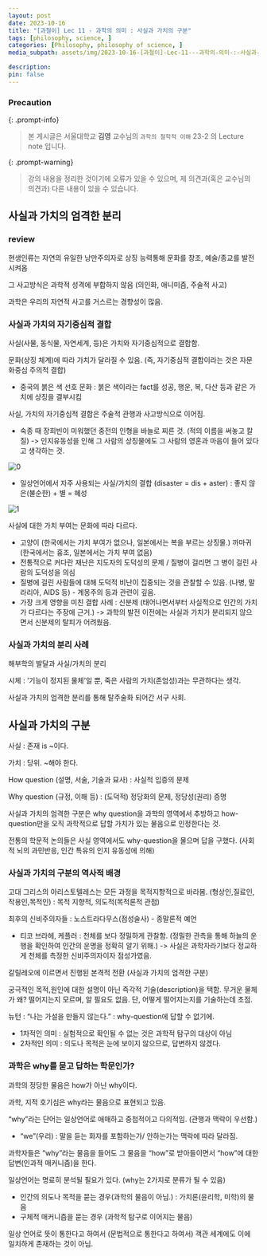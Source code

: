 ```yaml
---
layout: post
date: 2023-10-16
title: "[과철이] Lec 11 - 과학의 의미 : 사실과 가치의 구분"
tags: [philosophy, science, ]
categories: [Philosophy, philosophy of science, ]
media_subpath: assets/img/2023-10-16-[과철이]-Lec-11---과학의-의미-:-사실과-가치의-구분.md

description:  
pin: false
---
```



### Precaution


{: .prompt-info}


> 본 게시글은 서울대학교 **김영** 교수님의 `과학의 철학적 이해` 23-2 의 Lecture note 입니다. 


{: .prompt-warning}


> 강의 내용을 정리한 것이기에 오류가 있을 수 있으며, 제 의견과(혹은 교수님의 의견과) 다른 내용이 있을 수 있습니다.


## 사실과 가치의 엄격한 분리


### review


현생인류는 자연의 유일한 낭만주의자로 상징 능력통해 문화를 창조, 예술/종교를 발전시켜옴


그 사고방식은 과학적 성격에 부합하지 않음 (의인화, 애니미즘, 주술적 사고)


과학은 우리의 자연적 사고를 거스르는 경향성이 많음.


### 사실과 가치의 자기중심적 결합


사실(사물, 동식물, 자연세계, 등)은 가치와 자기중심적으로 결합함.


문화(상징 체계)에 따라 가치가 달라질 수 있음. (즉, 자기중심적 결합이라는 것은 자문화중심 주의적 결합)

- 중국의 붉은 색 선호 문화 : 붉은 색이라는 fact를 성공, 행운, 복, 다산 등과 같은 가치에 상징을 결부시킴

사실, 가치의 자기중심적 결합은 주술적 관행과 사고방식으로 이어짐.

- 숙종 때 장희빈이 미워했던 중전의 인형을 바늘로 찌른 것. (적의 이름을 써놓고 칼질) -> 인지유동성을 인해 그 사람의 상징물에도 그 사람의 영혼과 마음이 들어 있다고 생각하는 것.

![0](/0.png)

- 일상언어에서 자주 사용되는 사실/가치의 결합 (disaster = dis + aster) : 좋지 않은(불순한) + 별 = 혜성

![1](/1.png)


사실에 대한 가치 부여는 문화에 따라 다르다.

- 고양이 (한국에서는 가치 부여가 없으나, 일본에서는 복을 부르는 상징물.) 까마귀 (한국에서는 흉조, 일본에서는 가치 부여 없음)
- 전통적으로 커다란 재난은 지도자의 도덕성의 문제 / 질병이 걸리면 그 병이 걸린 사람의 도덕성을 의심
- 질병에 걸린 사람들에 대해 도덕적 비난이 집중되는 것을 관찰할 수 있음. (나병, 말라리아, AIDS 등) - 계몽주의 등과 관련이 깊음.
- 가장 크게 영향을 미친 결합 사례 : 신분제 (태어나면서부터 사실적으로 인간의 가치가 다르다는 주장에 근거.) -> 과학의 발전 이전에는 사실과 가치가 분리되지 않으면서 신분제의 탈피가 어려웠음.

### 사실과 가치의 분리 사례


해부학의 발달과 사실/가치의 분리


시체 : ’기능이 정지된 물체’일 뿐, 죽은 사람의 가치(존엄성)과는 무관하다는 생각.


사실과 가치의 엄격한 분리를 통해 탈주술화 되어간 서구 사회.


## 사실과 가치의 구분


사실 : 존재 is ~이다.


가치 : 당위. ~해야 한다.


How question (설명, 서술, 기술과 묘사) : 사실적 입증의 문제


Why question (규정, 이해 등) : (도덕적) 정당화의 문제, 정당성(권리) 증명


사실과 가치의 엄격한 구분은 why question을 과학의 영역에서 추방하고 how-question만을 오직 과학적으로 답할 가치가 있는 물음으로 인정한다는 것.


전통의 학문적 논의들은 사실 영역에서도 why-question을 물으며 답을 구했다. (사회적 뇌의 과민반응, 인간 특유의 인지 유동성에 의해)


### 사실과 가치의 구분의 역사적 배경


고대 그리스의 아리스토텔레스는 모든 과정을 목적지향적으로 바라봄. (형상인,질료인,작용인,목적인) : 목적 지향적, 의도적(목적론적 관점)


최후의 신비주의자들 : 노스트라다무스(점성술사) - 종말론적 예언

- 티코 브라헤, 케플러 : 천체를 보다 정밀하게 관찰함. (정밀한 관측을 통해 하늘의 운행을 확인하여 인간의 운명을 정확히 알기 위해.) -> 사실은 과학자라기보다 정교하게 천체를 측정한 신비주의자이자 점성가였음.

갈릴레오에 이르면서 진행된 본격적 전환 (사실과 가치의 엄격한 구분)


궁극적인 목적,원인에 대한 설명이 아닌 즉각적 기술(description)을 택함. 무거운 물체가 왜? 떨어지는지 모르며, 알 필요도 없음. 단, 어떻게 떨어지는지를 기술하는데 초점.


뉴턴 : “나는 가설을 만들지 않는다.” : why-question에 답할 수 없기에.

- 1차적인 의미 : 실험적으로 확인될 수 없는 것은 과학적 탐구의 대상이 아님
- 2차적인 의미 : 의도나 목적은 눈에 보이지 않으므로, 답변하지 않겠다.

### 과학은 why를 묻고 답하는 학문인가?


과학의 정당한 물음은 how가 아닌 why이다.


과학, 지적 호기심은 why라는 물음으로 표현되고 있음.


“why”라는 단어는 일상언어로 애매하고 중첩적이고 다의적임. (관행과 맥락이 우선함.)

- “we”(우리) : 말을 듣는 화자를 포함하는가/ 안하는가는 맥락에 따라 달라짐.

과학자들은 “why”라는 물음을 들어도 그 물음을 “how”로 받아들이면서 “how”에 대한 답변(인과적 매커니즘)을 한다.


일상언어는 명료히 분석될 필요가 있다. (why는 2가지로 분류가 될 수 있음)

- 인간의 의도나 목적을 묻는 경우(과학의 물음이 아님.) : 가치론(윤리학, 미학)의 물음
- 구체적 매커니즘을 묻는 경우 (과학적 탐구로 이어지는 물음)

일상 언어로 뜻이 통한다고 하여서 (문법적으로 통한다고 하여서) 객관 세계에도 이에 일치하게 존재하는 것이 아님.

